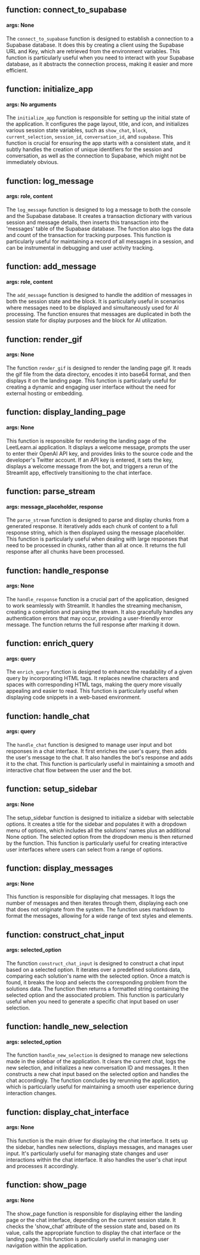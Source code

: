 ## function: connect_to_supabase
#### args: None
The `connect_to_supabase` function is designed to establish a connection to a Supabase database. It does this by creating a client using the Supabase URL and Key, which are retrieved from the environment variables. This function is particularly useful when you need to interact with your Supabase database, as it abstracts the connection process, making it easier and more efficient. <end>

## function: initialize_app
#### args: No arguments
The `initialize_app` function is responsible for setting up the initial state of the application. It configures the page layout, title, and icon, and initializes various session state variables, such as `show_chat`, `block`, `current_selection`, `session_id`, `conversation_id`, and `supabase`. This function is crucial for ensuring the app starts with a consistent state, and it subtly handles the creation of unique identifiers for the session and conversation, as well as the connection to Supabase, which might not be immediately obvious. <end>

## function: log_message
#### args: role, content
The `log_message` function is designed to log a message to both the console and the Supabase database. It creates a transaction dictionary with various session and message details, then inserts this transaction into the 'messages' table of the Supabase database. The function also logs the data and count of the transaction for tracking purposes. This function is particularly useful for maintaining a record of all messages in a session, and can be instrumental in debugging and user activity tracking. <end>

## function: add_message
#### args: role, content
The `add_message` function is designed to handle the addition of messages in both the session state and the block. It is particularly useful in scenarios where messages need to be displayed and simultaneously used for AI processing. The function ensures that messages are duplicated in both the session state for display purposes and the block for AI utilization.

## function: render_gif
#### args: None
The function `render_gif` is designed to render the landing page gif. It reads the gif file from the data directory, encodes it into base64 format, and then displays it on the landing page. This function is particularly useful for creating a dynamic and engaging user interface without the need for external hosting or embedding.

## function: display_landing_page
#### args: None
This function is responsible for rendering the landing page of the LeetLearn.ai application. It displays a welcome message, prompts the user to enter their OpenAI API key, and provides links to the source code and the developer's Twitter account. If an API key is entered, it sets the key, displays a welcome message from the bot, and triggers a rerun of the Streamlit app, effectively transitioning to the chat interface.

## function: parse_stream
#### args: message_placeholder, response
The `parse_stream` function is designed to parse and display chunks from a generated response. It iteratively adds each chunk of content to a full response string, which is then displayed using the message placeholder. This function is particularly useful when dealing with large responses that need to be processed in chunks, rather than all at once. It returns the full response after all chunks have been processed.

## function: handle_response
#### args: None
The `handle_response` function is a crucial part of the application, designed to work seamlessly with Streamlit. It handles the streaming mechanism, creating a completion and parsing the stream. It also gracefully handles any authentication errors that may occur, providing a user-friendly error message. The function returns the full response after marking it down.

## function: enrich_query
#### args: query
The `enrich_query` function is designed to enhance the readability of a given query by incorporating HTML tags. It replaces newline characters and spaces with corresponding HTML tags, making the query more visually appealing and easier to read. This function is particularly useful when displaying code snippets in a web-based environment.

## function: handle_chat
#### args: query
The `handle_chat` function is designed to manage user input and bot responses in a chat interface. It first enriches the user's query, then adds the user's message to the chat. It also handles the bot's response and adds it to the chat. This function is particularly useful in maintaining a smooth and interactive chat flow between the user and the bot.

## function: setup_sidebar
#### args: None
The setup_sidebar function is designed to initialize a sidebar with selectable options. It creates a title for the sidebar and populates it with a dropdown menu of options, which includes all the solutions' names plus an additional None option. The selected option from the dropdown menu is then returned by the function. This function is particularly useful for creating interactive user interfaces where users can select from a range of options. <end>

## function: display_messages
#### args: None
This function is responsible for displaying chat messages. It logs the number of messages and then iterates through them, displaying each one that does not originate from the system. The function uses markdown to format the messages, allowing for a wide range of text styles and elements.

## function: construct_chat_input
#### args: selected_option
The function `construct_chat_input` is designed to construct a chat input based on a selected option. It iterates over a predefined solutions data, comparing each solution's name with the selected option. Once a match is found, it breaks the loop and selects the corresponding problem from the solutions data. The function then returns a formatted string containing the selected option and the associated problem. This function is particularly useful when you need to generate a specific chat input based on user selection.

## function: handle_new_selection
#### args: selected_option
The function `handle_new_selection` is designed to manage new selections made in the sidebar of the application. It clears the current chat, logs the new selection, and initializes a new conversation ID and messages. It then constructs a new chat input based on the selected option and handles the chat accordingly. The function concludes by rerunning the application, which is particularly useful for maintaining a smooth user experience during interaction changes.

## function: display_chat_interface
#### args: None
This function is the main driver for displaying the chat interface. It sets up the sidebar, handles new selections, displays messages, and manages user input. It's particularly useful for managing state changes and user interactions within the chat interface. It also handles the user's chat input and processes it accordingly.

## function: show_page
#### args: None
The show_page function is responsible for displaying either the landing page or the chat interface, depending on the current session state. It checks the 'show_chat' attribute of the session state and, based on its value, calls the appropriate function to display the chat interface or the landing page. This function is particularly useful in managing user navigation within the application. <end>

